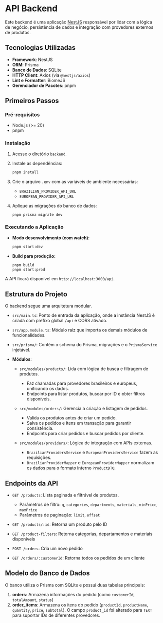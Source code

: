 # API Backend

Este backend é uma aplicação [NestJS](https://nestjs.com/) responsável por lidar com a lógica de negócio, persistência de dados e integração com provedores externos de produtos.

## Tecnologias Utilizadas

* **Framework**: NestJS
* **ORM**: Prisma
* **Banco de Dados**: SQLite
* **HTTP Client**: Axios (via `@nestjs/axios`)
* **Lint e Formatter**: BiomeJS
* **Gerenciador de Pacotes**: pnpm

## Primeiros Passos

### Pré-requisitos

* Node.js (>= 20)
* pnpm

### Instalação

1. Acesse o diretório `backend`.
2. Instale as dependências:

   ```bash
   pnpm install
   ```
3. Crie o arquivo `.env` com as variáveis de ambiente necessárias:

   * `BRAZILIAN_PROVIDER_API_URL`
   * `EUROPEAN_PROVIDER_API_URL`

4. Aplique as migrações do banco de dados:

   ```bash
   pnpm prisma migrate dev
   ```

### Executando a Aplicação

* **Modo desenvolvimento (com watch):**

  ```bash
  pnpm start:dev
  ```

* **Build para produção:**

  ```bash
  pnpm build
  pnpm start:prod
  ```

A API ficará disponível em `http://localhost:3000/api`.

## Estrutura do Projeto

O backend segue uma arquitetura modular.

* `src/main.ts`: Ponto de entrada da aplicação, onde a instância NestJS é criada com prefixo global `/api` e CORS ativado.
* `src/app.module.ts`: Módulo raiz que importa os demais módulos de funcionalidades.
* `src/prisma/`: Contém o schema do Prisma, migrações e o `PrismaService` injetável.
* **Módulos**:

  * `src/modules/products/`: Lida com lógica de busca e filtragem de produtos.

    * Faz chamadas para provedores brasileiros e europeus, unificando os dados.
    * Endpoints para listar produtos, buscar por ID e obter filtros disponíveis.
  * `src/modules/orders/`: Gerencia a criação e listagem de pedidos.

    * Valida os produtos antes de criar um pedido.
    * Salva os pedidos e itens em transação para garantir consistência.
    * Endpoints para criar pedidos e buscar pedidos por cliente.
  * `src/modules/providers/`: Lógica de integração com APIs externas.

    * `BrazilianProvidersService` e `EuropeanProvidersService` fazem as requisições.
    * `BrazilianProviderMapper` e `EuropeanProviderMapper` normalizam os dados para o formato interno `ProductDTO`.

## Endpoints da API

* `GET /products`: Lista paginada e filtrável de produtos.

  * Parâmetros de filtro: `q`, `categories`, `departments`, `materials`, `minPrice`, `maxPrice`
  * Parâmetros de paginação: `limit`, `offset`
* `GET /products/:id`: Retorna um produto pelo ID
* `GET /product-filters`: Retorna categorias, departamentos e materiais disponíveis
* `POST /orders`: Cria um novo pedido
* `GET /orders/:customerId`: Retorna todos os pedidos de um cliente

## Modelo do Banco de Dados

O banco utiliza o Prisma com SQLite e possui duas tabelas principais:

1. **orders**: Armazena informações do pedido (como `customerId`, `totalAmount`, `status`)
2. **order\_items**: Armazena os itens do pedido (`productId`, `productName`, `quantity`, `price`, `subtotal`).
   O campo `product_id` foi alterado para `TEXT` para suportar IDs de diferentes provedores.
